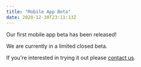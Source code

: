 ```yaml
---
title: "Mobile App Beta"
date: 2020-12-30T23:11:13Z
---
```


Our first mobile app beta has been released!

We are currently in a limited closed beta.

If you're interested in trying it out please [contact us](/#contact).

